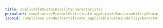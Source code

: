 ```yaml
---
title: applicableSustainabilityCharacteristic
permalink: compliance/ProductCertificate.applicableSustainabilityCharacteristic.html
jsonid: compliance_productcertificate_applicablesustainabilitycharacteristic
---
```

